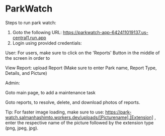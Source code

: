 # ParkWatch

Steps to run park watch:

1. Goto the following URL: https://parkwatch-app-642411019137.us-central1.run.app
2. Login using provided credentials:

User: 
For users, make sure to click on the 'Reports' Button in the middle of the screen in order to

View Report: upload Report (Make sure to enter Park name, Report Type, Details, and Picture)

Admin:

Goto main page, to add a maintenance task

Goto reports, to resolve, delete, and download photos of reports.


Tip: For faster image loading, make sure to use: https://park-watch.salmanhashimto.workers.dev/uploads/[Picturename].[Extension] , enter the respective name of the picture followed by the extension type (png, jpeg, jpg).
